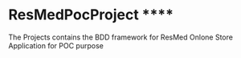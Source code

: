 # ResMedPocProject ****
The Projects contains the BDD framework for ResMed Onlone Store Application for POC purpose
